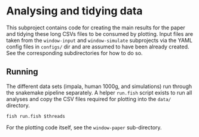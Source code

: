 # Analysing and tidying data

This subproject contains code for creating the main results for the paper and tidying these long CSVs files to be consumed by plotting. Input files are taken from the `window-input` and `window-simulate` subprojects via the YAML config files in `configs/` dir and are assumed to have been already created. See the corresponding subdirectories for how to do so.

## Running

The different data sets (impala, human 1000g, and simulations) run through the snakemake pipeline separately. A helper `run.fish` script exists to run all analyses and copy the CSV files required for plotting into the `data/` directory.

```shell
fish run.fish $threads
```

For the plotting code itself, see the `window-paper` sub-directory.